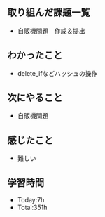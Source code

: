 ## 取り組んだ課題一覧
- 自販機問題　作成＆提出
## わかったこと
- delete_ifなどハッシュの操作
## 次にやること
- 自販機問題
## 感じたこと
- 難しい
  
## 学習時間
- Today:7h
- Total:351h
